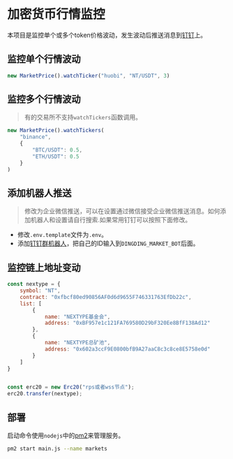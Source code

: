 # 加密货币行情监控
本项目是监控单个或多个token价格波动，发生波动后推送消息到[钉钉](https://open.dingtalk.com/document/robots/custom-robot-access)上。


## 监控单个行情波动
```javascript
new MarketPrice().watchTicker("huobi", "NT/USDT", 3)
```

## 监控多个行情波动
> 有的交易所不支持`watchTickers`函数调用。
```javascript
new MarketPrice().watchTickers(
    "binance",
    {
        "BTC/USDT": 0.5,
        "ETH/USDT": 0.5
    }
)
```

## 添加机器人推送
> 修改为企业微信推送，可以在设置通过微信接受企业微信推送消息。如何添加机器人和设置请自行搜索.如果常用钉钉可以按照下面修改。
+ 修改`.env.template`文件为`.env`。
+ 添加[钉钉群机器人](https://open.dingtalk.com/document/robots/custom-robot-access)，把自己的ID输入到`DINGDING_MARKET_BOT`后面。

## 监控链上地址变动
```js
const nextype = {
    symbol: "NT",
    contract: "0xfbcf80ed90856AF0d6d9655F746331763EfDb22c",
    list: [
        {
            name: "NEXTYPE基金会",
            address: "0xBF957e1c121FA769580D29bF320Ee8BfF138Ad12"
        },
        {
            name: "NEXTYPE总矿池",
            address: "0x602a3ccF9E0800bfB9A27aaC8c3c8ce8E5758e0d"
        }
    ]
}


const erc20 = new Erc20("rps或者wss节点");
erc20.transfer(nextype);
```

## 部署 
启动命令使用`nodejs`中的[pm2](https://www.npmjs.com/package/pm2)来管理服务。
```sh
pm2 start main.js --name markets
```

